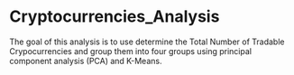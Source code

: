 # Cryptocurrencies_Analysis

The goal of this analysis is to use determine the Total Number of Tradable Crypocurrencies and group them into four groups using principal component analysis (PCA) and K-Means. 

